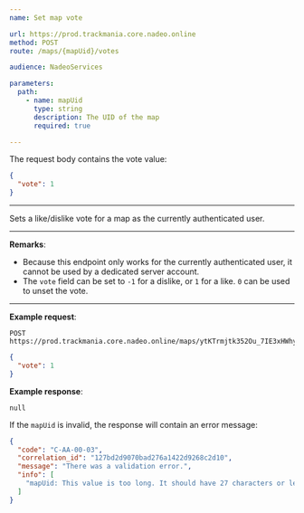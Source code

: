 ```yaml
---
name: Set map vote

url: https://prod.trackmania.core.nadeo.online
method: POST
route: /maps/{mapUid}/votes

audience: NadeoServices

parameters:
  path:
    - name: mapUid
      type: string
      description: The UID of the map
      required: true

---
```


The request body contains the vote value:

```json
{
  "vote": 1
}
```

---

Sets a like/dislike vote for a map as the currently authenticated user.

---

**Remarks**:

- Because this endpoint only works for the currently authenticated user, it cannot be used by a dedicated server account.
- The `vote` field can be set to `-1` for a dislike, or `1` for a like. `0` can be used to unset the vote.

---

**Example request**:

```plain
POST https://prod.trackmania.core.nadeo.online/maps/ytKTrmjtk352Ou_7IE3xHWhyj2a/votes
```

```json
{
  "vote": 1
}
```

**Example response**:

```plain
null
```

If the `mapUid` is invalid, the response will contain an error message:

```json
{
  "code": "C-AA-00-03",
  "correlation_id": "127bd2d9070bad276a1422d9268c2d10",
  "message": "There was a validation error.",
  "info": [
    "mapUid: This value is too long. It should have 27 characters or less."
  ]
}
```
